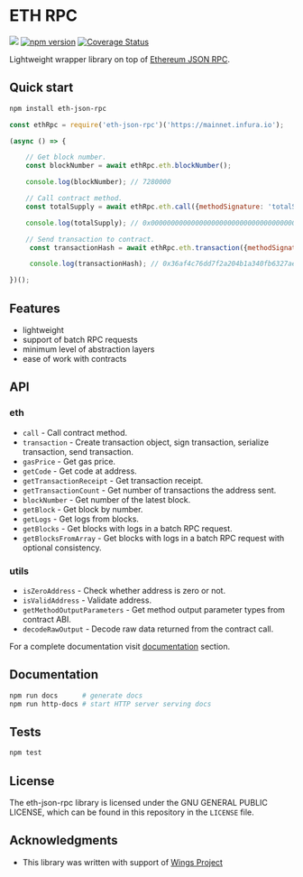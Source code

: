 # ETH RPC

![](https://github.com/romfrolov/eth-json-rpc/workflows/build/badge.svg) [![npm version](https://badge.fury.io/js/eth-json-rpc.svg)](https://badge.fury.io/js/eth-json-rpc) [![Coverage Status](https://coveralls.io/repos/github/romfrolov/eth-json-rpc/badge.svg?branch=master)](https://coveralls.io/github/romfrolov/eth-json-rpc?branch=master)

Lightweight wrapper library on top of [Ethereum JSON RPC](https://github.com/ethereum/wiki/wiki/JSON-RPC).

## Quick start

```bash
npm install eth-json-rpc
```

```js
const ethRpc = require('eth-json-rpc')('https://mainnet.infura.io');

(async () => {

    // Get block number.
    const blockNumber = await ethRpc.eth.blockNumber();

    console.log(blockNumber); // 7280000

    // Call contract method.
    const totalSupply = await ethRpc.eth.call({methodSignature: 'totalSupply()', to: CONTRACT_ADDRESS});

    console.log(totalSupply); // 0x00000000000000000000000000000000000000000000d3c21bcecceda1000000

    // Send transaction to contract.
     const transactionHash = await ethRpc.eth.transaction({methodSignature: 'mint(uint256)', to: CONTRACT_ADDRESS, args: [100], privateKey: PRIVATE_KEY});

     console.log(transactionHash); // 0x36af4c76dd7f2a204b1a340fb6327ae8ff9e2efe2f974b054d3a36314635a10c

})();
```

## Features

- lightweight
- support of batch RPC requests
- minimum level of abstraction layers
- ease of work with contracts

## API

### eth

- `call` - Call contract method.
- `transaction` - Create transaction object, sign transaction, serialize transaction, send transaction.
- `gasPrice` - Get gas price.
- `getCode` - Get code at address.
- `getTransactionReceipt` - Get transaction receipt.
- `getTransactionCount` - Get number of transactions the address sent.
- `blockNumber` - Get number of the latest block.
- `getBlock` - Get block by number.
- `getLogs` - Get logs from blocks.
- `getBlocks` - Get blocks with logs in a batch RPC request.
- `getBlocksFromArray` - Get blocks with logs in a batch RPC request with optional consistency.

### utils

- `isZeroAddress` - Check whether address is zero or not.
- `isValidAddress` - Validate address.
- `getMethodOutputParameters` - Get method output parameter types from contract ABI.
- `decodeRawOutput` - Decode raw data returned from the contract call.

For a complete documentation visit [documentation](#documentation) section.

## Documentation

```bash
npm run docs      # generate docs
npm run http-docs # start HTTP server serving docs
```

## Tests

```bash
npm test
```

## License

The eth-json-rpc library is licensed under the GNU GENERAL PUBLIC LICENSE, which can be found in this repository in the `LICENSE` file.

## Acknowledgments

- This library was written with support of [Wings Project](https://wings.ai)
